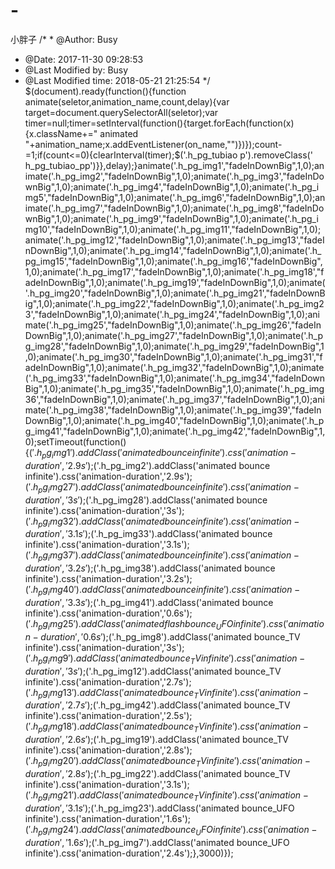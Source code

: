 # -
小胖子
/* * @Author: Busy
* @Date:   2017-11-30 09:28:53
* @Last Modified by:   Busy
* @Last Modified time: 2018-05-21 21:25:54 */
$(document).ready(function(){function animate(seletor,animation_name,count,delay){var target=document.querySelectorAll(seletor);var timer=null;timer=setInterval(function(){target.forEach(function(x){x.className+=" animated "+animation_name;x.addEventListener(on_name,"")})});count-=1;if(count<=0){clearInterval(timer);$('.h_pg_tubiao p').removeClass(' h_pg_tubiao_pp')}},delay);}animate('.h_pg_img1',"fadeInDownBig",1,0);animate('.h_pg_img2',"fadeInDownBig",1,0);animate('.h_pg_img3',"fadeInDownBig",1,0);animate('.h_pg_img4',"fadeInDownBig",1,0);animate('.h_pg_img5',"fadeInDownBig",1,0);animate('.h_pg_img6',"fadeInDownBig",1,0);animate('.h_pg_img7',"fadeInDownBig",1,0);animate('.h_pg_img8',"fadeInDownBig",1,0);animate('.h_pg_img9',"fadeInDownBig",1,0);animate('.h_pg_img10',"fadeInDownBig",1,0);animate('.h_pg_img11',"fadeInDownBig",1,0);animate('.h_pg_img12',"fadeInDownBig",1,0);animate('.h_pg_img13',"fadeInDownBig",1,0);animate('.h_pg_img14',"fadeInDownBig",1,0);animate('.h_pg_img15',"fadeInDownBig",1,0);animate('.h_pg_img16',"fadeInDownBig",1,0);animate('.h_pg_img17',"fadeInDownBig",1,0);animate('.h_pg_img18',"fadeInDownBig",1,0);animate('.h_pg_img19',"fadeInDownBig",1,0);animate('.h_pg_img20',"fadeInDownBig",1,0);animate('.h_pg_img21',"fadeInDownBig",1,0);animate('.h_pg_img22',"fadeInDownBig",1,0);animate('.h_pg_img23',"fadeInDownBig",1,0);animate('.h_pg_img24',"fadeInDownBig",1,0);animate('.h_pg_img25',"fadeInDownBig",1,0);animate('.h_pg_img26',"fadeInDownBig",1,0);animate('.h_pg_img27',"fadeInDownBig",1,0);animate('.h_pg_img28',"fadeInDownBig",1,0);animate('.h_pg_img29',"fadeInDownBig",1,0);animate('.h_pg_img30',"fadeInDownBig",1,0);animate('.h_pg_img31',"fadeInDownBig",1,0);animate('.h_pg_img32',"fadeInDownBig",1,0);animate('.h_pg_img33',"fadeInDownBig",1,0);animate('.h_pg_img34',"fadeInDownBig",1,0);animate('.h_pg_img35',"fadeInDownBig",1,0);animate('.h_pg_img36',"fadeInDownBig",1,0);animate('.h_pg_img37',"fadeInDownBig",1,0);animate('.h_pg_img38',"fadeInDownBig",1,0);animate('.h_pg_img39',"fadeInDownBig",1,0);animate('.h_pg_img40',"fadeInDownBig",1,0);animate('.h_pg_img41',"fadeInDownBig",1,0);animate('.h_pg_img42',"fadeInDownBig",1,0);setTimeout(function(){$('.h_pg_img1').addClass('animated bounce infinite').css('animation-duration','2.9s');$('.h_pg_img2').addClass('animated bounce infinite').css('animation-duration','2.9s');$('.h_pg_img27').addClass('animated bounce infinite').css('animation-duration','3s');$('.h_pg_img28').addClass('animated bounce infinite').css('animation-duration','3s');$('.h_pg_img32').addClass('animated bounce infinite').css('animation-duration','3.1s');$('.h_pg_img33').addClass('animated bounce infinite').css('animation-duration','3.1s');$('.h_pg_img37').addClass('animated bounce infinite').css('animation-duration','3.2s');$('.h_pg_img38').addClass('animated bounce infinite').css('animation-duration','3.2s');$('.h_pg_img40').addClass('animated bounce infinite').css('animation-duration','3.3s');$('.h_pg_img41').addClass('animated bounce infinite').css('animation-duration','0.6s');$('.h_pg_img25').addClass('animated flash bounce_UFO infinite').css('animation-duration','0.6s');$('.h_pg_img8').addClass('animated bounce_TV infinite').css('animation-duration','3s');$('.h_pg_img9').addClass('animated bounce_TV infinite').css('animation-duration','3s');$('.h_pg_img12').addClass('animated bounce_TV infinite').css('animation-duration','2.7s');$('.h_pg_img13').addClass('animated bounce_TV infinite').css('animation-duration','2.7s');$('.h_pg_img42').addClass('animated bounce_TV infinite').css('animation-duration','2.5s');$('.h_pg_img18').addClass('animated bounce_TV infinite').css('animation-duration','2.6s');$('.h_pg_img19').addClass('animated bounce_TV infinite').css('animation-duration','2.8s');$('.h_pg_img20').addClass('animated bounce_TV infinite').css('animation-duration','2.8s');$('.h_pg_img22').addClass('animated bounce_TV infinite').css('animation-duration','3.1s');$('.h_pg_img21').addClass('animated bounce_TV infinite').css('animation-duration','3.1s');$('.h_pg_img23').addClass('animated bounce_UFO infinite').css('animation-duration','1.6s');$('.h_pg_img24').addClass('animated bounce_UFO infinite').css('animation-duration','1.6s');$('.h_pg_img7').addClass('animated bounce_UFO infinite').css('animation-duration','2.4s');},3000)});

